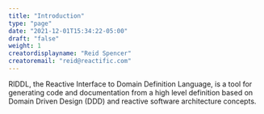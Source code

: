 ```yaml
---
title: "Introduction"
type: "page"
date: "2021-12-01T15:34:22-05:00"
draft: "false" 
weight: 1 
creatordisplayname: "Reid Spencer"
creatoremail: "reid@reactific.com"
---
```


RIDDL, the Reactive Interface to Domain Definition Language, is a tool for
generating code and documentation from a high level definition based on
Domain Driven Design (DDD) and reactive software architecture concepts.
